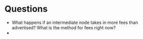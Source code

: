 # Questions
- What happens if an intermediate node takes in more fees than advertised? What is the method for fees right now?
-
